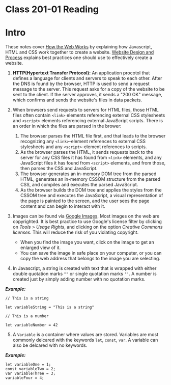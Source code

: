 
# Class 201-01 Reading

# Intro

These notes cover [How the Web Works](https://developer.mozilla.org/en-US/docs/Learn/Getting_started_with_the_web/How_the_Web_works) by explaining how Javascript, HTML and CSS work together to create a website. [Website Design and Process](https://developer.mozilla.org/en-US/docs/Learn/Getting_started_with_the_web/What_will_your_website_look_like) explains best practices one should use to effectively create a website.

1. **HTTP(Hypertext Transfer Protocol):** An application procotol that defines a language for clients and servers to speak to each other. After the DNS is found by the browser, HTTP is used to send a request message to the server. This request asks for a copy of the website to be sent to the client. If the server approves, it sends  a "200 OK" message, which confirms and sends the website's files in data packets.

2. When browsers send requests to servers for HTML files, those HTML files often contain `<link>` elements referencing external CSS stylesheets and `<script>` elements referencing external JavaScript scripts. There is an order in which the files are parsed in the brower:

    1. The browser parses the HTML file first, and that leads to the browser recognizing any `<link>`-element references to external CSS stylesheets and any `<script>`-element references to scripts.
    2. As the browser parses the HTML, it sends requests back to the server for any CSS files it has found from `<link>` elements, and any JavaScript files it has found from `<script>` elements, and from those, then parses the CSS and JavaScript.
    3. The browser generates an in-memory DOM tree from the parsed HTML, generates an in-memory CSSOM structure from the parsed CSS, and compiles and executes the parsed JavaScript.
    4. As the browser builds the DOM tree and applies the styles from the CSSOM tree and executes the JavaScript, a visual representation of the page is painted to the screen, and the user sees the page content and can begin to interact with it.

3. Images can be found via [Google Images](https://www.google.com/imghp?gws_rd=ssl). Most images on the web are copyrighted. It is best practice to use Google's license filter by clicking on *Tools* > *Usage Rights*, and clicking on the option *Creative Commons licenses*. This will reduce the risk of you violating copyright.
    - When you find the image you want, click on the image to get an enlarged view of it.
    - You can save the image in safe place on your computer, or you can copy the web address that belongs to the image you are selecting.

4. In Javascript, a string is created with text that is wrapped with either double quotation marks `""` or single quotation marks `''`. A number is created just by simply adding number with no quotation marks.

***Example:***

```
// This is a string

let variableString = "This is a string"

// This is a number

let variableNumber = 42
```

5. A `Variable` is a container where values are stored. Variables are most commonly delcared with the keywords `let`, `const`, `var`. A variable can also be delcared with no keywords.

***Example:***

```
let variableOne = 1;
const variableTwo = 2;
var variableThree = 3;
variableFour = 4;
```

